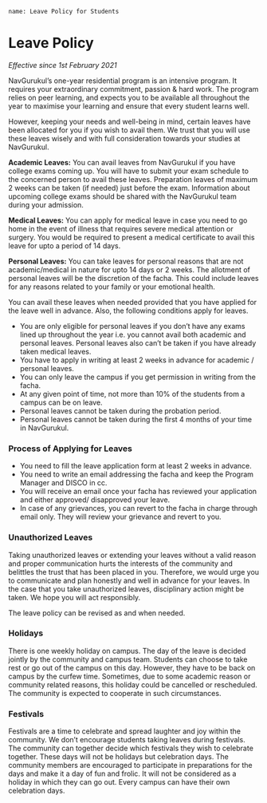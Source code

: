 ```ngMeta
name: Leave Policy for Students
```
# Leave Policy

*Effective since 1st February 2021*

NavGurukul’s one-year residential program is an intensive program. It requires your extraordinary commitment, passion & hard work. The program relies on peer learning, and expects you to be available all throughout the year to maximise  your learning and ensure that every student learns well. 

However, keeping your needs and well-being in mind, certain leaves have been allocated for you if you wish to avail them. We trust that you will use these leaves wisely and with full consideration towards your studies at NavGurukul.

**Academic Leaves:** You can avail leaves from NavGurukul if you have college exams coming up. You will have to submit your exam schedule to the concerned person to avail these leaves. Preparation leaves of maximum 2 weeks can be taken (if needed) just before the exam. Information about upcoming college exams should be shared with the NavGurukul team during your admission.

**Medical Leaves:** You can apply for medical leave in case you need to go home in the event of illness that requires severe medical attention or surgery. You would be required to present a medical certificate to avail this leave for upto a period of 14 days.

**Personal Leaves:** You can take leaves for personal reasons that are not academic/medical in nature for upto 14 days or 2 weeks. The allotment of personal leaves will be the discretion of the facha. This could include leaves for any reasons related to your family or your emotional health.

You can avail these leaves when needed provided that you have applied for the leave well in advance. Also, the following conditions apply for leaves.

* You are only eligible for personal leaves if you don’t have any exams lined up throughout the year i.e. you cannot avail both academic and personal leaves. Personal leaves also can’t be taken if you have already taken medical leaves.
* You have to apply in writing at least 2 weeks in advance for academic / personal leaves. 
* You can only leave the campus if you get permission in writing from the facha. 
* At any given point of time, not more than 10% of the students from a campus can be on leave. 
* Personal leaves cannot be taken during the probation period. 
* Personal leaves cannot be taken during the first 4 months of your time in NavGurukul.

### Process of Applying for Leaves

* You need to fill the leave application form at least 2 weeks in advance.
* You need to write an email addressing the facha and keep the Program Manager and DISCO in cc.
* You will receive an email once your facha has reviewed your application and either approved/ disapproved your leave.
* In case of any grievances, you can revert to the facha in charge through email only. They will review your grievance and revert to you.


### Unauthorized Leaves

Taking unauthorized leaves or extending your leaves without a valid reason and proper communication hurts the interests of the community and belittles the trust that has been placed in you. Therefore, we would urge you to communicate and plan honestly and well in advance for your leaves. In the case that you take unauthorized leaves, disciplinary action might be taken. We hope you will act responsibly.

The leave policy can be revised as and when needed. 

### Holidays

There is one weekly holiday on campus. The day of the leave is decided jointly by the community and campus team. Students can choose to take rest or go out of the campus on this day. However, they have to be back on campus by the curfew time. Sometimes, due to some academic reason or community related reasons, this holiday could be cancelled or rescheduled. The community is expected to cooperate in such circumstances.

### Festivals

Festivals are a time to celebrate and spread laughter and joy within the community. We don’t encourage students taking leaves during festivals. The community can together decide which festivals they wish to celebrate together. These days will not be holidays but celebration days. The community members are encouraged to participate in preparations for the days and make it a day of fun and frolic. It will not be considered as a holiday in which they can go out. Every campus can have their own celebration days. 



